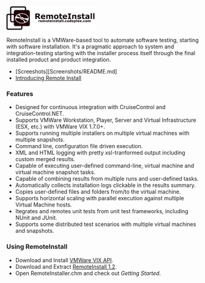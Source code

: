 ![](Documentation/Images/Logo.gif)

RemoteInstall is a VMWare-based tool to automate software testing, starting with software installation. It's a pragmatic approach to system and integration-testing starting with the installer process itself through the final installed product and product integration.

* [Screeshots][Screenshots/README.md]
* [Introducing Remote Install](http://www.slideshare.net/dblockdotorg/introducing-remote-install-framework)

### Features

* Designed for continuous integration with CruiseControl and CruiseControl.NET.
* Supports VMWare Workstation, Player, Server and Virtual Infrastructure (ESX, etc.) with VMWare VIX 1.7.0+.
* Supports running multiple installers on multiple virtual machines with multiple snapshots.
* Command line, configuration file driven execution.
* XML and HTML logging with pretty xsl-tranformed output including custom merged results.
* Capable of executing user-defined command-line, virtual machine and virtual machine snapshot tasks.
* Capable of combining results from multiple runs and user-defined tasks.
* Automatically collects installation logs clickable in the results summary.
* Copies user-defined files and folders from/to the virtual machine.
* Supports horizontal scaling with parallel execution against multiple Virtual Machine hosts.
* Itegrates and remotes unit tests from unit test frameworks, including NUnit and JUnit.
* Supports some distributed test scenarios with multiple virtual machines and snapshots.

### Using RemoteInstall

* Download and Install [VMWare VIX API](http://www.vmware.com/support/developer/vix-api/).
* Download and Extract [RemoteInstall 1.2](http://code.dblock.org/downloads/remoteinstall/RemoteInstall.1.2.zip). 
* Open RemoteInstaller.chm and check out *Getting Started*.
